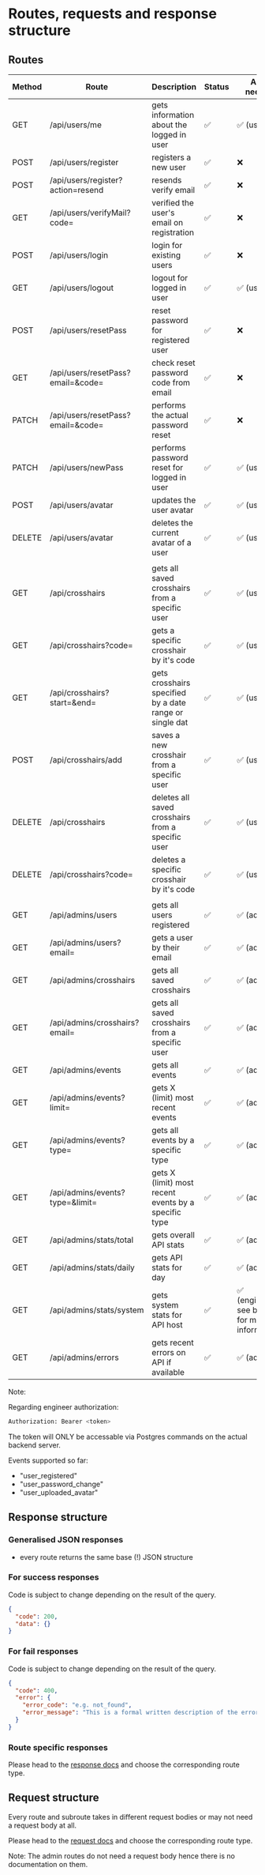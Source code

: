 # Routes, requests and response structure

## Routes

| Method | Route                             | Description                                             | Status | Auth needed                                   |
| ------ | --------------------------------- | ------------------------------------------------------- | ------ | --------------------------------------------- |
| GET    | /api/users/me                     | gets information about the logged in user               | ✅     | ✅ (user)                                     |
| POST   | /api/users/register               | registers a new user                                    | ✅     | ❌                                            |
| POST   | /api/users/register?action=resend | resends verify email                                    | ✅     | ❌                                            |
| GET    | /api/users/verifyMail?code=       | verified the user's email on registration               | ✅     | ❌                                            |
| POST   | /api/users/login                  | login for existing users                                | ✅     | ❌                                            |
| GET    | /api/users/logout                 | logout for logged in user                               | ✅     | ✅ (user)                                     |
| POST   | /api/users/resetPass              | reset password for registered user                      | ✅     | ❌                                            |
| GET    | /api/users/resetPass?email=&code= | check reset password code from email                    | ✅     | ❌                                            |
| PATCH  | /api/users/resetPass?email=&code= | performs the actual password reset                      | ✅     | ❌                                            |
| PATCH  | /api/users/newPass                | performs password reset for logged in user              | ✅     | ✅ (user)                                     |
| POST   | /api/users/avatar                 | updates the user avatar                                 | ✅     | ✅ (user)                                     |
| DELETE | /api/users/avatar                 | deletes the current avatar of a user                    | ✅     | ✅ (user)                                     |
|        |                                   |                                                         |        |                                               |
| GET    | /api/crosshairs                   | gets all saved crosshairs from a specific user          | ✅     | ✅ (user)                                     |
| GET    | /api/crosshairs?code=             | gets a specific crosshair by it's code                  | ✅     | ✅ (user)                                     |
| GET    | /api/crosshairs?start=&end=       | gets crosshairs specified by a date range or single dat | ✅     | ✅ (user)                                     |
| POST   | /api/crosshairs/add               | saves a new crosshair from a specific user              | ✅     | ✅ (user)                                     |
| DELETE | /api/crosshairs                   | deletes all saved crosshairs from a specific user       | ✅     | ✅ (user)                                     |
| DELETE | /api/crosshairs?code=             | deletes a specific crosshair by it's code               | ✅     | ✅ (user)                                     |
|        |                                   |                                                         |        |                                               |
| GET    | /api/admins/users                 | gets all users registered                               | ✅     | ✅ (admin)                                    |
| GET    | /api/admins/users?email=          | gets a user by their email                              | ✅     | ✅ (admin)                                    |
| GET    | /api/admins/crosshairs            | gets all saved crosshairs                               | ✅     | ✅ (admin)                                    |
| GET    | /api/admins/crosshairs?email=     | gets all saved crosshairs from a specific user          | ✅     | ✅ (admin)                                    |
| GET    | /api/admins/events                | gets all events                                         | ✅     | ✅ (admin)                                    |
| GET    | /api/admins/events?limit=         | gets X (limit) most recent events                       | ✅     | ✅ (admin)                                    |
| GET    | /api/admins/events?type=          | gets all events by a specific type                      | ✅     | ✅ (admin)                                    |
| GET    | /api/admins/events?type=&limit=   | gets X (limit) most recent events by a specific type    | ✅     | ✅ (admin)                                    |
| GET    | /api/admins/stats/total           | gets overall API stats                                  | ✅     | ✅ (admin)                                    |
| GET    | /api/admins/stats/daily           | gets API stats for day                                  | ✅     | ✅ (admin)                                    |
| GET    | /api/admins/stats/system          | gets system stats for API host                          | ✅     | ✅ (engineer, see below for more information) |
| GET    | /api/admins/errors                | gets recent errors on API if available                  | ✅     | ✅ (admin)                                    |

Note:

Regarding engineer authorization:

```bash
Authorization: Bearer <token>
```

The token will ONLY be accessable via Postgres commands on the actual backend server.<br/>

Events supported so far:

- "user_registered"
- "user_password_change"
- "user_uploaded_avatar"

## Response structure

### Generalised JSON responses

- every route returns the same base (!) JSON structure

### For success responses

Code is subject to change depending on the result of the query.

```json
{
  "code": 200,
  "data": {}
}
```

### For fail responses

Code is subject to change depending on the result of the query.

```json
{
  "code": 400,
  "error": {
    "error_code": "e.g. not_found",
    "error_message": "This is a formal written description of the error code."
  }
}
```

### Route specific responses

Please head to the [response docs](responses) and choose the corresponding route type.

## Request structure

Every route and subroute takes in different request bodies or may not need a request body at all.<br/>

Please head to the [request docs](requests) and choose the corresponding route type.<br/>

Note: The admin routes do not need a request body hence there is no documentation on them.
